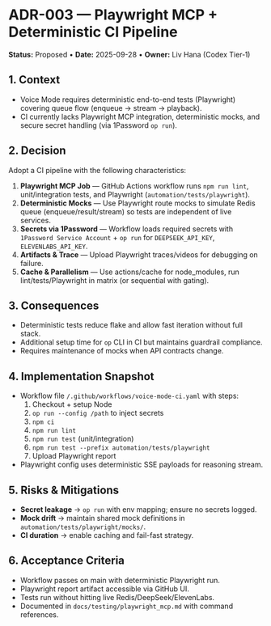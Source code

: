 # ADR-003 — Playwright MCP + Deterministic CI Pipeline

**Status:** Proposed • **Date:** 2025-09-28 • **Owner:** Liv Hana (Codex Tier‑1)

## 1. Context

- Voice Mode requires deterministic end-to-end tests (Playwright) covering queue flow (enqueue → stream → playback).
- CI currently lacks Playwright MCP integration, deterministic mocks, and secure secret handling (via 1Password `op run`).

## 2. Decision

Adopt a CI pipeline with the following characteristics:

1. **Playwright MCP Job** — GitHub Actions workflow runs `npm run lint`, unit/integration tests, and Playwright (`automation/tests/playwright`).
2. **Deterministic Mocks** — Use Playwright route mocks to simulate Redis queue (enqueue/result/stream) so tests are independent of live services.
3. **Secrets via 1Password** — Workflow loads required secrets with `1Password Service Account` + `op run` for `DEEPSEEK_API_KEY`, `ELEVENLABS_API_KEY`.
4. **Artifacts & Trace** — Upload Playwright traces/videos for debugging on failure.
5. **Cache & Parallelism** — Use actions/cache for node_modules, run lint/tests/Playwright in matrix (or sequential with gating).

## 3. Consequences

- Deterministic tests reduce flake and allow fast iteration without full stack.
- Additional setup time for `op` CLI in CI but maintains guardrail compliance.
- Requires maintenance of mocks when API contracts change.

## 4. Implementation Snapshot

- Workflow file `/.github/workflows/voice-mode-ci.yaml` with steps:
  1. Checkout + setup Node
  2. `op run --config /path` to inject secrets
  3. `npm ci`
  4. `npm run lint`
  5. `npm run test` (unit/integration)
  6. `npm run test --prefix automation/tests/playwright`
  7. Upload Playwright report
- Playwright config uses deterministic SSE payloads for reasoning stream.

## 5. Risks & Mitigations

- **Secret leakage** → `op run` with env mapping; ensure no secrets logged.
- **Mock drift** → maintain shared mock definitions in `automation/tests/playwright/mocks/`.
- **CI duration** → enable caching and fail-fast strategy.

## 6. Acceptance Criteria

- Workflow passes on main with deterministic Playwright run.
- Playwright report artifact accessible via GitHub UI.
- Tests run without hitting live Redis/DeepSeek/ElevenLabs.
- Documented in `docs/testing/playwright_mcp.md` with command references.

<!-- Last verified: 2025-10-02 -->

<!-- Optimized: 2025-10-02 -->

<!-- Last updated: 2025-10-02 -->

<!-- Last optimized: 2025-10-02 -->
